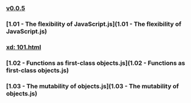 ### [v0.0.5](https://github.com/littleflute/pro-javascript-design-patterns/edit/master/Source%20Code/Chapter01/readme.md)
### [1.01 - The flexibility of JavaScript.js](1.01 - The flexibility of JavaScript.js)
### [xd: 101.html](101.html)
### [1.02 - Functions as first-class objects.js](1.02 - Functions as first-class objects.js)

### [1.03 - The mutability of objects.js](1.03 - The mutability of objects.js)
